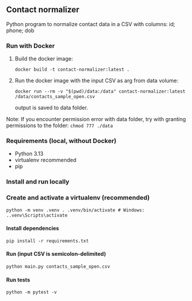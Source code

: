 ## Contact normalizer

Python program to normalize contact data in a CSV with columns:
id; phone; dob

### Run with Docker

1) Build the docker image: 

   `docker build -t contact-normalizer:latest . `


2) Run the docker image with the input CSV as arg from data volume:

    `docker run --rm -v "$(pwd)/data:/data" contact-normalizer:latest /data/contacts_sample_open.csv`

    output is saved to data folder.

Note: If you encounter permission error with data folder, try with granting permissions to the folder:
`chmod 777 ./data`


### Requirements (local, without Docker)
- Python 3.13
- virtualenv recommended
- pip

### Install and run locally

### Create and activate a virtualenv (recommended)
`python -m venv .venv . .venv/bin/activate # Windows: ..venv\Scripts\activate`

#### Install dependencies
`pip install -r requirements.txt`

#### Run (input CSV is semicolon-delimited)
`python main.py contacts_sample_open.csv`

#### Run tests
`python -m pytest -v`

